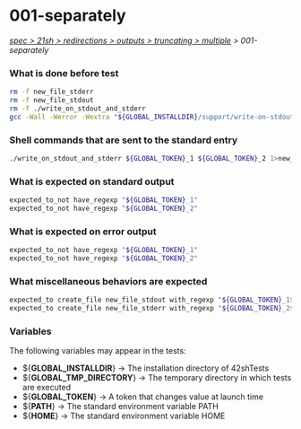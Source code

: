 # 001-separately

*[spec > 21sh > redirections > outputs > truncating > multiple](..) > 001-separately*

### What is done before test

```bash
rm -f new_file_stderr
rm -f new_file_stdout
rm -f ./write_on_stdout_and_stderr
gcc -Wall -Werror -Wextra "${GLOBAL_INSTALLDIR}/support/write-on-stdout-and-stderr/main.c" -o ./write_on_stdout_and_stderr

```

### Shell commands that are sent to the standard entry

```bash
./write_on_stdout_and_stderr ${GLOBAL_TOKEN}_1 ${GLOBAL_TOKEN}_2 1>new_file_stdout 2>new_file_stderr

```

### What is expected on standard output

```bash
expected_to_not have_regexp "${GLOBAL_TOKEN}_1"
expected_to_not have_regexp "${GLOBAL_TOKEN}_2"

```

### What is expected on error output

```bash
expected_to_not have_regexp "${GLOBAL_TOKEN}_1"
expected_to_not have_regexp "${GLOBAL_TOKEN}_2"

```

### What miscellaneous behaviors are expected

```bash
expected_to create_file new_file_stdout with_regexp "${GLOBAL_TOKEN}_1$"
expected_to create_file new_file_stderr with_regexp "${GLOBAL_TOKEN}_2$"

```

### Variables

The following variables may appear in the tests:

* ${**GLOBAL_INSTALLDIR**} -> The installation directory of 42shTests
* ${**GLOBAL_TMP_DIRECTORY**} -> The temporary directory in which tests are executed
* ${**GLOBAL_TOKEN**} -> A token that changes value at launch time
* ${**PATH**} -> The standard environment variable PATH
* ${**HOME**} -> The standard environment variable HOME
